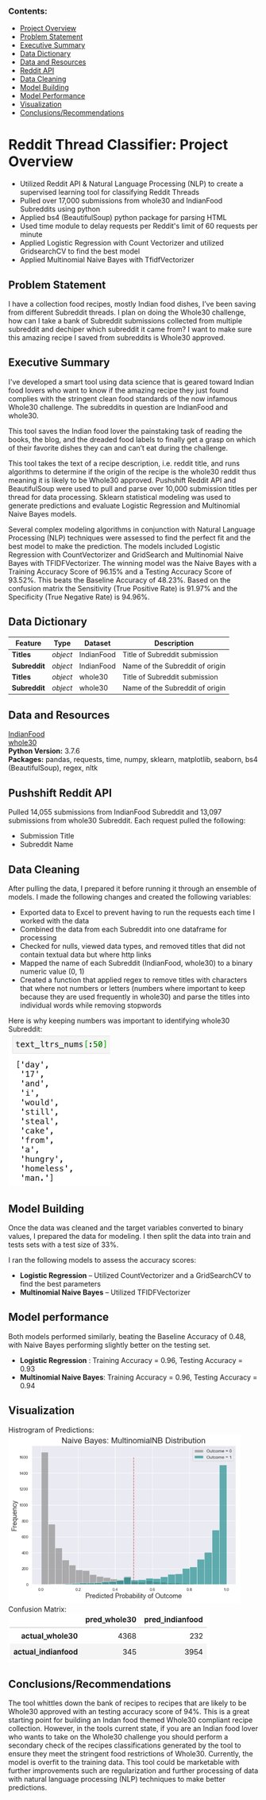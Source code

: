 ### Contents:
- [Project Overview](#Overview)
- [Problem Statement](#Problem-Statement)
- [Executive Summary](#Executive-Summary)
- [Data Dictionary](#Data-Dictionary)
- [Data and Resources](#Sources)
- [Reddit API](#API)
- [Data Cleaning](#Data-Cleaning)
- [Model Building](#Model-Building)
- [Model Performance](#Model-Performance)
- [Visualization](#Visualization)
- [Conclusions/Recommendations](#Conclusions/Recommendations)

<a id=Overview></a>
# Reddit Thread Classifier: Project Overview
* Utilized Reddit API & Natural Language Processing (NLP) to create a supervised learning tool for classifying Reddit Threads
* Pulled over 17,000 submissions from whole30 and IndianFood Subreddits using python 
* Applied bs4 (BeautifulSoup) python package for parsing HTML 
* Used time module to delay requests per Reddit's limit of 60 requests per minute
* Applied Logistic Regression with Count Vectorizer and utilized GridsearchCV to find the best model
* Applied Multinomial Naive Bayes with TfidfVectorizer

<a id=Problem Statement></a>
## Problem Statement

I have a collection food recipes, mostly Indian food dishes, I’ve been saving from different Subreddit threads.  I plan on doing the Whole30 challenge, how can I take a bank of Subreddit submissions collected from multiple subreddit and dechiper which subreddit it came from? I want to make sure this amazing recipe I saved from subreddits is Whole30 approved.

<a id=Executive Summary></a>
## Executive Summary

I've developed a smart tool using data science that is geared toward Indian food lovers who want to know if the amazing recipe they just found complies with the stringent clean food standards of the now infamous Whole30 challenge.  The subreddits in question are IndianFood and whole30.  

This tool saves the Indian food lover the painstaking task of reading the books, the blog, and the dreaded food labels to finally get a grasp on which of their favorite dishes they can and can’t eat during the challenge.

This tool takes the text of a recipe description, i.e. reddit title, and runs algorithms to determine if the origin of the recipe is the whole30 reddit thus meaning it is likely to be Whole30 approved. Pushshift Reddit API and BeautifulSoup were used to pull and parse over 10,000 submission titles per thread for data processing.  Sklearn statistical modeling was used to generate predictions and evaluate Logistic Regression and Multinomial Naive Bayes models. 

Several complex modeling algorithms in conjunction with Natural Language Processing (NLP) techniques were assessed to find the perfect fit and the best model to make the prediction. The models included Logistic Regression with CountVectorizer and GridSearch and Multinomial Naive Bayes with TFIDFVectorizer. The winning model was the Naive Bayes with a Training Accuracy Score of 96.15% and a Testing Accuracy Score of 93.52%. This beats the Baseline Accuracy of 48.23%. Based on the confusion matrix the Sensitivity (True Positive Rate) is 91.97% and the Specificity (True Negative Rate) is 94.96%.

<a id=Data Dictionary></a>
## Data Dictionary
|Feature|Type|Dataset|Description|
|---|---|---|---|
|**Titles**|*object*|IndianFood|Title of Subreddit submission|
|**Subreddit**|*object*|IndianFood|Name of the Subreddit of origin|
|**Titles**|*object*|whole30|Title of Subreddit submission|
|**Subreddit**|*object*|whole30|Name of the Subreddit of origin|

<a id=Sources></a>
## Data and Resources
[IndianFood](data/IndianFood.csv) <br>
[whole30](data/whole30.csv) <br>
**Python Version:** 3.7.6   
**Packages:** pandas, requests, time, numpy, sklearn, matplotlib, seaborn, bs4 (BeautifulSoup), regex, nltk     

<a id=API></a>
## Pushshift Reddit API
Pulled 14,055 submissions from IndianFood Subreddit and 13,097 submissions from whole30 Subreddit. Each request pulled the following:
*	Submission Title
*	Subreddit Name

<a id=Data Cleaning></a>
## Data Cleaning
After pulling the data, I prepared it before running it through an ensemble of models. I made the following changes and created the following variables:

*	Exported data to Excel to prevent having to run the requests each time I worked with the data
*	Combined the data from each Subreddit into one dataframe for processing
*	Checked for nulls, viewed data types, and removed titles that did not contain textual data but where http links
*	Mapped the name of each Subreddit (IndianFood, whole30) to a binary numeric value (0, 1)
*	Created a function that applied regex to remove titles with characters that where not numbers or letters (numbers where important to keep because they are used frequently in whole30) and parse the titles into individual words while removing stopwords

Here is why keeping numbers was important to identifying whole30 Subreddit:<br>
![alt text](https://github.com/JonnaPander/DS_Food_Lovers_Reddit_Threads/blob/master/assets/ltr_num.png "Importance of Keeping Numbers")

<a id=Model Building></a>
## Model Building 
Once the data was cleaned and the target variables converted to binary values, I prepared the data for modeling. I then split the data into train and tests sets with a test size of 33%.   

I ran the following models to assess the accuracy scores:   
*	**Logistic Regression** – Utilized CountVectorizer and a GridSearchCV to find the best parameters
*	**Multinomial Naive Bayes** – Utilized TFIDFVectorizer 

<a id=Model Performance></a>
## Model performance
Both models performed similarly, beating the Baseline Accuracy of 0.48, with Naive Bayes performing slightly better on the testing set. 
*	**Logistic Regression** : Training Accuracy = 0.96, Testing Accuracy = 0.93
*	**Multinomial Naive Bayes**: Training Accuracy = 0.96, Testing Accuracy = 0.94

<a id=Visualization></a>
## Visualization
Histrogram of Predictions:<br>
![alt text](https://github.com/JonnaPander/DS_Food_Lovers_Reddit_Threads/blob/master/assets/HistOutcomes.png "Histogram of Outcomes")<br>
Confusion Matrix: <br>
![alt text](https://github.com/JonnaPander/DS_Food_Lovers_Reddit_Threads/blob/master/assets/Matrix.png "Confusion Matrix")

<a id=Conclusions/Recommendations></a>
## Conclusions/Recommendations
The tool whittles down the bank of recipes to recipes that are likely to be Whole30 approved with an testing accuracy score of 94%. This is a great starting point for building an Indan food themed Whole30 compliant recipe collection. However, in the tools current state, if you are an Indian food lover who wants to take on the Whole30 challenge you should perform a secondary check of the recipes classifications generated by the tool to ensure they meet the stringent food restrictions of Whole30. Currently, the model is overfit to the training data. This tool could be marketable with further improvements such are regularization and further processing of data with natural language processing (NLP) techniques to make better predictions.  

